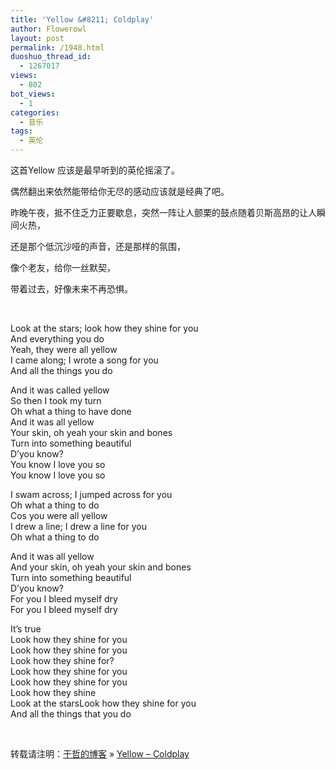 ```yaml
---
title: 'Yellow &#8211; Coldplay'
author: Flowerowl
layout: post
permalink: /1948.html
duoshuo_thread_id:
  - 1267017
views:
  - 802
bot_views:
  - 1
categories:
  - 音乐
tags:
  - 英伦
---
```

这首Yellow 应该是最早听到的英伦摇滚了。

偶然翻出来依然能带给你无尽的感动应该就是经典了吧。

昨晚午夜，抵不住乏力正要歇息，突然一阵让人颤栗的鼓点随着贝斯高昂的让人瞬间火热，

还是那个低沉沙哑的声音，还是那样的氛围，

像个老友，给你一丝默契，

带着过去，好像未来不再恐惧。

&nbsp;

Look at the stars; look how they shine for you  
And everything you do  
Yeah, they were all yellow  
I came along; I wrote a song for you  
And all the things you do

And it was called yellow  
So then I took my turn  
Oh what a thing to have done  
And it was all yellow  
Your skin, oh yeah your skin and bones  
Turn into something beautiful  
D&#8217;you know?  
You know I love you so  
You know I love you so

I swam across; I jumped across for you  
Oh what a thing to do  
Cos you were all yellow  
I drew a line; I drew a line for you  
Oh what a thing to do

And it was all yellow  
And your skin, oh yeah your skin and bones  
Turn into something beautiful  
D&#8217;you know?  
For you I bleed myself dry  
For you I bleed myself dry

It&#8217;s true  
Look how they shine for you  
Look how they shine for you  
Look how they shine for?  
Look how they shine for you  
Look how they shine for you  
Look how they shine  
Look at the starsLook how they shine for you  
And all the things that you do

&nbsp;

转载请注明：[于哲的博客][1] &raquo; [Yellow &#8211; Coldplay][2]

 [1]: http://lazynight.me
 [2]: http://lazynight.me/1948.html